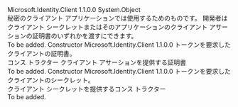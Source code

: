 <Type Name="ClientCredential" FullName="Microsoft.Identity.Client.ClientCredential">
  <TypeSignature Language="C#" Value="public sealed class ClientCredential" />
  <TypeSignature Language="ILAsm" Value=".class public auto ansi sealed beforefieldinit ClientCredential extends System.Object" />
  <TypeSignature Language="DocId" Value="T:Microsoft.Identity.Client.ClientCredential" />
  <TypeSignature Language="VB.NET" Value="Public NotInheritable Class ClientCredential" />
  <TypeSignature Language="F#" Value="type ClientCredential = class" />
  <AssemblyInfo>
    <AssemblyName>Microsoft.Identity.Client</AssemblyName>
    <AssemblyVersion>1.1.0.0</AssemblyVersion>
  </AssemblyInfo>
  <Base>
    <BaseTypeName>System.Object</BaseTypeName>
  </Base>
  <Interfaces />
  <Docs>
    <summary>
            秘密のクライアント アプリケーションでは使用するためのものです。 開発者はクライアント シークレットまたはそのアプリケーションのクライアント アサーションの証明書のいずれかを渡すにできます。
            </summary>
    <remarks>To be added.</remarks>
  </Docs>
  <Members>
    <Member MemberName=".ctor">
      <MemberSignature Language="C#" Value="public ClientCredential (Microsoft.Identity.Client.ClientAssertionCertificate certificate);" />
      <MemberSignature Language="ILAsm" Value=".method public hidebysig specialname rtspecialname instance void .ctor(class Microsoft.Identity.Client.ClientAssertionCertificate certificate) cil managed" />
      <MemberSignature Language="DocId" Value="M:Microsoft.Identity.Client.ClientCredential.#ctor(Microsoft.Identity.Client.ClientAssertionCertificate)" />
      <MemberSignature Language="VB.NET" Value="Public Sub New (certificate As ClientAssertionCertificate)" />
      <MemberSignature Language="F#" Value="new Microsoft.Identity.Client.ClientCredential : Microsoft.Identity.Client.ClientAssertionCertificate -&gt; Microsoft.Identity.Client.ClientCredential" Usage="new Microsoft.Identity.Client.ClientCredential certificate" />
      <MemberType>Constructor</MemberType>
      <AssemblyInfo>
        <AssemblyName>Microsoft.Identity.Client</AssemblyName>
        <AssemblyVersion>1.1.0.0</AssemblyVersion>
      </AssemblyInfo>
      <Parameters>
        <Parameter Name="certificate" Type="Microsoft.Identity.Client.ClientAssertionCertificate" />
      </Parameters>
      <Docs>
        <param name="certificate">トークンを要求したクライアントの証明書。</param>
        <summary>
            コンス トラクター クライアント アサーションを提供する証明書
            </summary>
        <remarks>To be added.</remarks>
      </Docs>
    </Member>
    <Member MemberName=".ctor">
      <MemberSignature Language="C#" Value="public ClientCredential (string secret);" />
      <MemberSignature Language="ILAsm" Value=".method public hidebysig specialname rtspecialname instance void .ctor(string secret) cil managed" />
      <MemberSignature Language="DocId" Value="M:Microsoft.Identity.Client.ClientCredential.#ctor(System.String)" />
      <MemberSignature Language="VB.NET" Value="Public Sub New (secret As String)" />
      <MemberSignature Language="F#" Value="new Microsoft.Identity.Client.ClientCredential : string -&gt; Microsoft.Identity.Client.ClientCredential" Usage="new Microsoft.Identity.Client.ClientCredential secret" />
      <MemberType>Constructor</MemberType>
      <AssemblyInfo>
        <AssemblyName>Microsoft.Identity.Client</AssemblyName>
        <AssemblyVersion>1.1.0.0</AssemblyVersion>
      </AssemblyInfo>
      <Parameters>
        <Parameter Name="secret" Type="System.String" />
      </Parameters>
      <Docs>
        <param name="secret">トークンを要求したクライアントのシークレット。</param>
        <summary>
            クライアント シークレットを提供するコンス トラクター
            </summary>
        <remarks>To be added.</remarks>
      </Docs>
    </Member>
  </Members>
</Type>